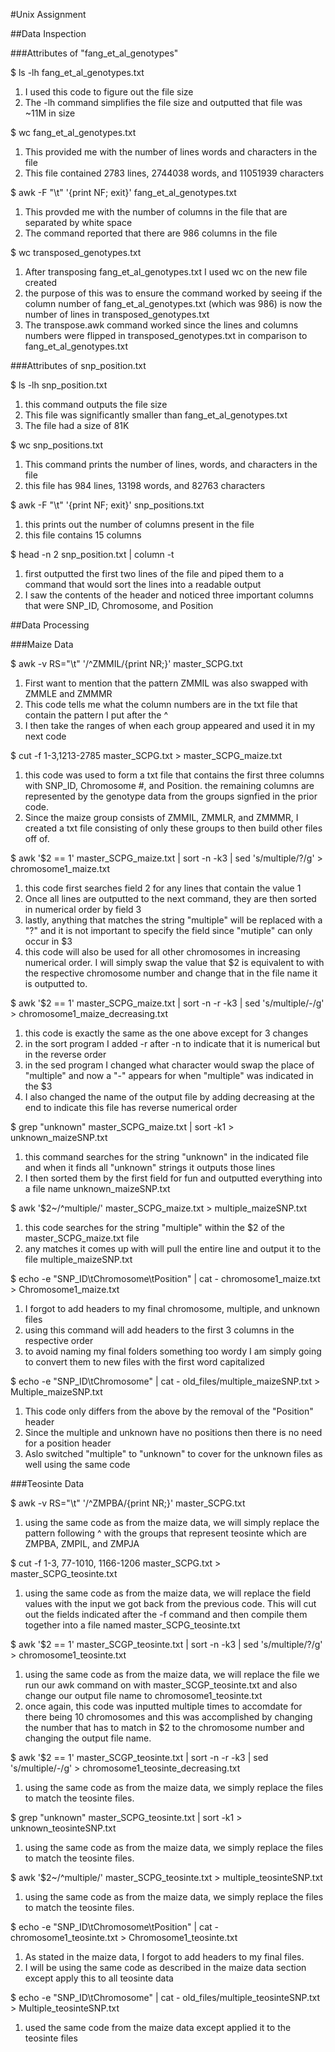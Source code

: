 #Unix Assignment

##Data Inspection

###Attributes of "fang_et_al_genotypes"


$ ls -lh fang_et_al_genotypes.txt

1. I used this code to figure out the file size
2. The -lh command simplifies the file size and outputted that file was ~11M in size


$ wc fang_et_al_genotypes.txt

1. This provided me with the number of lines words and characters in the file
2. This file contained 2783 lines, 2744038 words, and 11051939 characters

 
$ awk -F "\t" '{print NF; exit}' fang_et_al_genotypes.txt

1. This provded me with the number of columns in the file that are separated by white space
2. The command reported that there are 986 columns in the file 

 
$ wc transposed_genotypes.txt

1. After transposing fang_et_al_genotypes.txt I used wc on the new file created 
2. the purpose of this was to ensure the command worked by seeing if the column number of fang_et_al_genotypes.txt (which was 986) is now the number of lines in transposed_genotypes.txt
3. The transpose.awk command worked since the lines and columns numbers were flipped in transposed_genotypes.txt in comparison to fang_et_al_genotypes.txt

###Attributes of snp_position.txt

 
$ ls -lh snp_position.txt

1. this command outputs the file size 
2. This file was significantly smaller than fang_et_al_genotypes.txt 
3. The file had a size of 81K

 
$ wc snp_positions.txt

1. This command prints the number of lines, words, and characters in the file 
2. this file has 984 lines, 13198 words, and 82763 characters


$ awk -F "\t" '{print NF; exit}' snp_positions.txt

1. this prints out the number of columns present in the file 
2. this file contains 15 columns 

 
$ head -n 2 snp_position.txt | column -t

1. first outputted the first two lines of the file and piped them to a command that would sort the lines into a readable output
2. I saw the contents of the header and noticed three important columns that were SNP_ID, Chromosome, and Position

##Data Processing

###Maize Data


$ awk -v RS="\t" '/^ZMMIL/{print NR;}' master_SCPG.txt

1. First want to mention that the pattern ZMMIL was also swapped with ZMMLE and ZMMMR
2. This code tells me what the column numbers are in the txt file that contain the pattern I put after the ^ 
3. I then take the ranges of when each group appeared and used it in my next code 


$ cut -f 1-3,1213-2785 master_SCPG.txt > master_SCPG_maize.txt

1. this code was used to form a txt file that contains the first three columns with SNP_ID, Chromosome #, and Position. the remaining columns are represented by the genotype data from the groups signfied in the prior code. 
2. Since the maize group consists of ZMMIL, ZMMLR, and ZMMMR, I created a txt file consisting of only these groups to then build other files off of. 


$ awk '$2 == 1' master_SCPG_maize.txt | sort -n -k3 | sed 's/multiple/?/g' > chromosome1_maize.txt

1. this code first searches field 2 for any lines that contain the value 1
2. Once all lines are outputted to the next command, they are then sorted in numerical order by field 3
3. lastly, anything that matches the string "multiple" will be replaced with a "?" and it is not important to specify the field since "mutiple" can only occur in $3 
4. this code will also be used for all other chromosomes in increasing numerical order. I will simply swap the value that $2 is equivalent to with the respective chromosome number and change that in the file name it is outputted to. 


$ awk '$2 == 1' master_SCPG_maize.txt | sort -n -r -k3 | sed 's/multiple/-/g' > chromosome1_maize_decreasing.txt

1. this code is exactly the same as the one above except for 3 changes
2. in the sort program I added -r after -n to indicate that it is numerical but in the reverse order
3. in the sed program I changed what character would swap the place of "multiple" and now a "-" appears for when "multiple" was indicated in the $3
4. I also changed the name of the output file by adding decreasing at the end to indicate this file has reverse numerical order 


$ grep "unknown" master_SCPG_maize.txt | sort -k1 > unknown_maizeSNP.txt

1. this command searches for the string "unknown" in the indicated file and when it finds all "unknown" strings it outputs those lines
2. I then sorted them by the first field for fun and outputted everything into a file name unknown_maizeSNP.txt 


$ awk '$2~/^multiple/' master_SCPG_maize.txt > multiple_maizeSNP.txt

1. this code searches for the string "multiple" within the $2 of the master_SCPG_maize.txt file
2. any matches it comes up with will pull the entire line and output it to the file multiple_maizeSNP.txt 


$ echo -e "SNP_ID\tChromosome\tPosition" | cat - chromosome1_maize.txt > Chromosome1_maize.txt

1. I forgot to add headers to my final chromosome, multiple, and unknown files
2. using this command will add headers to the first 3 columns in the respective order
3. to avoid naming my final folders something too wordy I am simply going to convert them to new files with the first word capitalized 


$ echo -e "SNP_ID\tChromosome" | cat - old_files/multiple_maizeSNP.txt > Multiple_maizeSNP.txt

1. This code only differs from the above by the removal of the "Position" header
2. Since the multiple and unknown have no positions then there is no need for a position header
3. Aslo switched "multiple" to "unknown" to cover for the unknown files as well using the same code

###Teosinte Data


$ awk -v RS="\t" '/^ZMPBA/{print NR;}' master_SCPG.txt

1. using the same code as from the maize data, we will simply replace the pattern following ^ with the groups that represent teosinte which are ZMPBA, ZMPIL, and ZMPJA


$ cut -f 1-3, 77-1010, 1166-1206 master_SCPG.txt > master_SCPG_teosinte.txt

1. using the same code as from the maize data, we will replace the field values with the input we got back from the previous code. This will cut out the fields indicated after the -f command and then compile them together into a file named master_SCPG_teosinte.txt


$ awk '$2 == 1' master_SCGP_teosinte.txt | sort -n -k3 | sed 's/multiple/?/g' > chromosome1_teosinte.txt

1. using the same code as from the maize data, we will replace the file we run our awk command on with master_SCGP_teosinte.txt and also change our output file name to chromosome1_teosinte.txt
2. once again, this code was inputted multiple times to accomdate for there being 10 chromosomes and this was accomplished by changing the number that has to match in $2 to the chromosome number and changing the output file name. 


$ awk '$2 == 1' master_SCGP_teosinte.txt | sort -n -r -k3 | sed 's/multiple/-/g' > chromosome1_teosinte_decreasing.txt

1. using the same code as from the maize data, we simply replace the files to match the teosinte files. 


$ grep "unknown" master_SCPG_teosinte.txt | sort -k1 > unknown_teosinteSNP.txt

1. using the same code as from the maize data, we simply replace the files to match the teosinte files. 


$ awk '$2~/^multiple/' master_SCPG_teosinte.txt > multiple_teosinteSNP.txt

1. using the same code as from the maize data, we simply replace the files to match the teosinte files. 


$ echo -e "SNP_ID\tChromosome\tPosition" | cat - chromosome1_teosinte.txt > Chromosome1_teosinte.txt

1. As stated in the maize data, I forgot to add headers to my final files.
2. I will be using the same code as described in the maize data section except apply this to all teosinte data


$ echo -e "SNP_ID\tChromosome" | cat - old_files/multiple_teosinteSNP.txt > Multiple_teosinteSNP.txt

1. used the same code from the maize data except applied it to the teosinte files 

